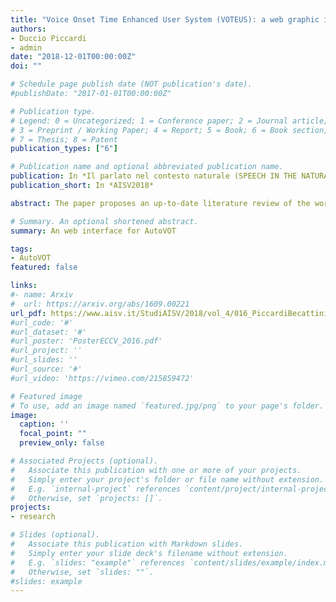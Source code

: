 ```yaml
---
title: "Voice Onset Time Enhanced User System (VOTEUS): a web graphic interface for the analysis of plosives’ release phases"
authors:
- Duccio Piccardi
- admin
date: "2018-12-01T00:00:00Z"
doi: ""

# Schedule page publish date (NOT publication's date).
#publishDate: "2017-01-01T00:00:00Z"

# Publication type.
# Legend: 0 = Uncategorized; 1 = Conference paper; 2 = Journal article;
# 3 = Preprint / Working Paper; 4 = Report; 5 = Book; 6 = Book section;
# 7 = Thesis; 8 = Patent
publication_types: ["6"]

# Publication name and optional abbreviated publication name.
publication: In *Il parlato nel contesto naturale (SPEECH IN THE NATURAL CONTEXT) - Studi AISV 4 - 2018*
publication_short: In *AISV2018*

abstract: The paper proposes an up-to-date literature review of the works using AutoVOT, a discriminative large-margin learning algorithm developed for the semi-automatic measurement of voice onset times. In order to expand the accessibility of the tool in linguistic research, we present VOTEUS, a user-friendly graphic interface written in Python. The interface is conceived to assist the researcher throughout the whole process of annotation, from the forced alignment of the corpora to the refinement of the AutoVOT tier and the extraction of the durations. The general aim is to speed up this phase of data analysis, providing a significant improvement on prevalent practice to date.

# Summary. An optional shortened abstract.
summary: An web interface for AutoVOT

tags:
- AutoVOT
featured: false

links:
#- name: Arxiv
#  url: https://arxiv.org/abs/1609.00221
url_pdf: https://www.aisv.it/StudiAISV/2018/vol_4/016_PiccardiBecattini.pdf
#url_code: '#'
#url_dataset: '#'
#url_poster: 'PosterECCV_2016.pdf'
#url_project: ''
#url_slides: ''
#url_source: '#'
#url_video: 'https://vimeo.com/215859472'

# Featured image
# To use, add an image named `featured.jpg/png` to your page's folder.
image:
  caption: ''
  focal_point: ""
  preview_only: false

# Associated Projects (optional).
#   Associate this publication with one or more of your projects.
#   Simply enter your project's folder or file name without extension.
#   E.g. `internal-project` references `content/project/internal-project/index.md`.
#   Otherwise, set `projects: []`.
projects:
- research

# Slides (optional).
#   Associate this publication with Markdown slides.
#   Simply enter your slide deck's filename without extension.
#   E.g. `slides: "example"` references `content/slides/example/index.md`.
#   Otherwise, set `slides: ""`.
#slides: example
---
```

